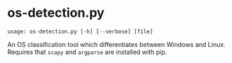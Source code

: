 # os-detection.py
```
usage: os-detection.py [-h] [--verbose] [file]
```
An OS classification tool which differentiates between Windows and Linux.
Requires that `scapy` and `argparse` are installed with pip.
